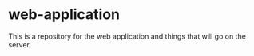 # web-application
This is a repository for the web application and things that will go on the server
